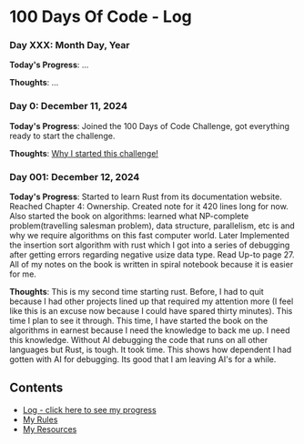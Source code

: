 # 100 Days Of Code - Log

### Day XXX: Month Day, Year
**Today's Progress**: ...

**Thoughts**: ...

### Day 0: December 11, 2024
**Today's Progress**: Joined the 100 Days of Code Challenge, got everything ready to start the challenge.

**Thoughts**: [Why I started this challenge!](https://www.linkedin.com/posts/birajtiwari_biraj-tiwari-birajtwr-on-x-activity-7276226926287990785-oVTN?utm_source=share&utm_medium=member_desktop)

### Day 001: December 12, 2024
**Today's Progress**: Started to learn Rust from its documentation website. Reached Chapter 4: Ownership. Created note for it 420 lines long for now.
Also started the book on algorithms: learned what NP-complete problem(travelling salesman problem), data structure, parallelism, etc is and why we require algorithms on this fast computer world. Later Implemented the insertion sort algorithm with rust which I got into a series of debugging after getting errors regarding negative usize data type. Read Up-to page 27. All of my notes on the book is written in spiral notebook because it is easier for me.

**Thoughts**: This is my second time starting rust. Before, I had to quit because I had other projects lined up that required my attention more (I feel like this is an excuse now because I could have spared thirty minutes). This time I plan to see it through. 
This time, I have started the book on the algorithms in earnest because I need the knowledge to back me up. I need this knowledge.
Without AI debugging the code that runs on all other languages but Rust, is tough. It took time. This shows how dependent I had gotten with AI for debugging. Its good that I am leaving AI's for a while.

## Contents
- [Log - click here to see my progress](Log.md)
- [My Rules](Rules.md)
- [My Resources](Resources.md)
